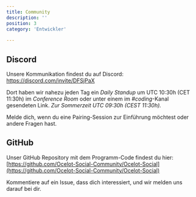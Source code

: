 ```yaml
---
title: Community 
description: ''
position: 3
category: 'Entwickler'
 
---
```


## Discord

Unsere Kommunikation findest du auf Discord:  
https://discord.com/invite/DFSjPaX

Dort haben wir nahezu jeden Tag ein *Daily Standup* um UTC 10:30h (CET 11:30h) im *Conference Room* oder unter einem im *#coding*-Kanal gesendeten Link. *Zur Sommerzeit UTC 09:30h (CEST 11:30h).*

Melde dich, wenn du eine Pairing-Session zur Einführung möchtest oder andere Fragen hast.

## GitHub

Unser GitHub Repository mit dem Programm-Code findest du hier:  
[https://github.com/Ocelot-Social-Community/Ocelot-Social](https://github.com/Ocelot-Social-Community/Ocelot-Social)

Kommentiere auf ein Issue, dass dich interessiert, und wir melden uns darauf bei dir.
